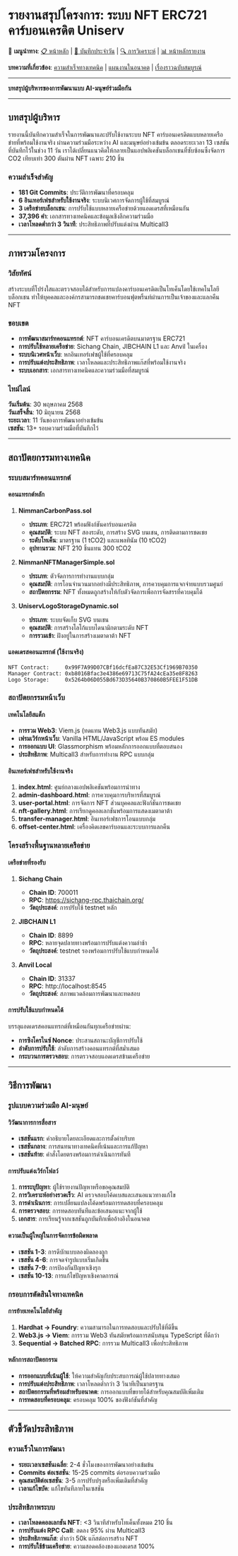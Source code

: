 # รายงานสรุปโครงการ: ระบบ NFT ERC721 คาร์บอนเครดิต Uniserv

🔗 **เมนูนำทาง**: [📋 หน้าหลัก](../index.md) | [📝 บันทึกประจำวัน](../diary/HONEST_REFLECTION.md) | [🔍 การวิเคราะห์](../analysis/CHALLENGES_AND_SOLUTIONS.md) | [📊 หน้าหลักรายงาน](PROJECT_FINAL_REPORT.md)

**บทความที่เกี่ยวข้อง**: [ความสำเร็จทางเทคนิค](TECHNICAL_ACHIEVEMENTS.md) | [แผนงานในอนาคต](FUTURE_ROADMAP.md) | [เรื่องราวฉบับสมบูรณ์](../blog/AI_HUMAN_COLLABORATION_STORY.md)

---

**บทสรุปผู้บริหารของการพัฒนาแบบ AI-มนุษย์ร่วมมือกัน**

---

## บทสรุปผู้บริหาร

รายงานนี้บันทึกความสำเร็จในการพัฒนาและปรับใช้งานระบบ NFT คาร์บอนเครดิตแบบหลายเครือข่ายที่พร้อมใช้งานจริง ผ่านความร่วมมือระหว่าง AI และมนุษย์อย่างเข้มข้น ตลอดระยะเวลา 13 เซสชันที่บันทึกไว้ในช่วง 11 วัน เราได้เปลี่ยนแนวคิดให้กลายเป็นแอปพลิเคชันบล็อกเชนที่ซับซ้อนซึ่งจัดการ CO2 เทียบเท่า 300 ตันผ่าน NFT เฉพาะ 210 ชิ้น

### ความสำเร็จสำคัญ
- **181 Git Commits**: ประวัติการพัฒนาที่ครอบคลุม
- **6 อินเทอร์เฟซสำหรับใช้งานจริง**: ระบบนิเวศการจัดการผู้ใช้ที่สมบูรณ์
- **3 เครือข่ายบล็อกเชน**: การปรับใช้แบบหลายเครือข่ายด้วยแอดเดรสที่เหมือนกัน
- **37,396 คำ**: เอกสารทางเทคนิคและข้อมูลเชิงลึกความร่วมมือ
- **เวลาโหลดต่ำกว่า 3 วินาที**: ประสิทธิภาพที่ปรับแต่งผ่าน Multicall3

---

## ภาพรวมโครงการ

### วิสัยทัศน์
สร้างระบบที่โปร่งใสและตรวจสอบได้สำหรับการแปลงคาร์บอนเครดิตเป็นโทเค็นโดยใช้เทคโนโลยีบล็อกเชน ทำให้บุคคลและองค์กรสามารถชดเชยคาร์บอนฟุตพริ้นท์ผ่านการเป็นเจ้าของและแลกคืน NFT

### ขอบเขต
- **การพัฒนาสมาร์ทคอนแทรกต์**: NFT คาร์บอนเครดิตบนมาตรฐาน ERC721
- **การปรับใช้หลายเครือข่าย**: Sichang Chain, JIBCHAIN L1 และ Anvil ในเครื่อง
- **ระบบนิเวศหน้าเว็บ**: หกอินเทอร์เฟซผู้ใช้ที่ครอบคลุม
- **การปรับแต่งประสิทธิภาพ**: เวลาโหลดและประสิทธิภาพแก๊สที่พร้อมใช้งานจริง
- **ระบบเอกสาร**: เอกสารทางเทคนิคและความร่วมมือที่สมบูรณ์

### ไทม์ไลน์
**วันเริ่มต้น**: 30 พฤษภาคม 2568  
**วันเสร็จสิ้น**: 10 มิถุนายน 2568  
**ระยะเวลา**: 11 วันของการพัฒนาอย่างเข้มข้น  
**เซสชัน**: 13+ รอบความร่วมมือที่บันทึกไว้  

---

## สถาปัตยกรรมทางเทคนิค

### ระบบสมาร์ทคอนแทรกต์

#### คอนแทรกต์หลัก
1. **NimmanCarbonPass.sol**
   - **ประเภท**: ERC721 พร้อมฟังก์ชันคาร์บอนเครดิต
   - **คุณสมบัติ**: ระบบ NFT สองระดับ, การสร้าง SVG บนเชน, การติดตามการชดเชย
   - **ระดับโทเค็น**: มาตรฐาน (1 tCO2) และแพลทินัม (10 tCO2)
   - **อุปทานรวม**: NFT 210 ชิ้นแทน 300 tCO2

2. **NimmanNFTManagerSimple.sol**
   - **ประเภท**: ตัวจัดการการทำงานแบบกลุ่ม
   - **คุณสมบัติ**: การโอนจำนวนมากอย่างมีประสิทธิภาพ, การควบคุมการแจกจ่ายแบบรวมศูนย์
   - **สถาปัตยกรรม**: NFT ทั้งหมดถูกสร้างให้กับตัวจัดการเพื่อการจัดสรรที่ควบคุมได้

3. **UniservLogoStorageDynamic.sol**
   - **ประเภท**: ระบบจัดเก็บ SVG บนเชน
   - **คุณสมบัติ**: การสร้างโลโก้แบบไดนามิกตามระดับ NFT
   - **การรวมเข้า**: ฝังอยู่ในการสร้างเมตาดาต้า NFT

#### แอดเดรสคอนแทรกต์ (ใช้งานจริง)
```
NFT Contract:     0x99F7A99D07CBf16dcfEa87C32E53Cf1969B70350
Manager Contract: 0xb8016Bfac3e4386e69713C75fA24cEa35e8F8263
Logo Storage:     0x5264b06D055Bd673D35640B370860B5FEE1F51DB
```

### สถาปัตยกรรมหน้าเว็บ

#### เทคโนโลยีสแต็ก
- **การรวม Web3**: Viem.js (ทดแทน Web3.js แบบทันสมัย)
- **เฟรมเวิร์กหน้าเว็บ**: Vanilla HTML/JavaScript พร้อม ES modules
- **การออกแบบ UI**: Glassmorphism พร้อมหลักการออกแบบที่ตอบสนอง
- **ประสิทธิภาพ**: Multicall3 สำหรับการทำงาน RPC แบบกลุ่ม

#### อินเทอร์เฟซสำหรับใช้งานจริง
1. **index.html**: ศูนย์กลางแอปพลิเคชันพร้อมการนำทาง
2. **admin-dashboard.html**: การควบคุมการบริหารที่สมบูรณ์
3. **user-portal.html**: การจัดการ NFT ส่วนบุคคลและฟังก์ชันการชดเชย
4. **nft-gallery.html**: การเรียกดูคอลเลกชันพร้อมการแสดงเมตาดาต้า
5. **transfer-manager.html**: อินเทอร์เฟซการโอนแบบกลุ่ม
6. **offset-center.html**: เครื่องคิดเลขคาร์บอนและระบบการแลกคืน

### โครงสร้างพื้นฐานหลายเครือข่าย

#### เครือข่ายที่รองรับ
1. **Sichang Chain**
   - **Chain ID**: 700011
   - **RPC**: https://sichang-rpc.thaichain.org/
   - **วัตถุประสงค์**: การปรับใช้ testnet หลัก

2. **JIBCHAIN L1**
   - **Chain ID**: 8899
   - **RPC**: หลายจุดปลายทางพร้อมการปรับแต่งความล่าช้า
   - **วัตถุประสงค์**: testnet รองพร้อมการปรับใช้แบบกำหนดได้

3. **Anvil Local**
   - **Chain ID**: 31337
   - **RPC**: http://localhost:8545
   - **วัตถุประสงค์**: สภาพแวดล้อมการพัฒนาและทดสอบ

#### การปรับใช้แบบกำหนดได้
บรรลุแอดเดรสคอนแทรกต์ที่เหมือนกันทุกเครือข่ายผ่าน:
- **การซิงโครไนซ์ Nonce**: ประสานสถานะบัญชีการปรับใช้
- **ลำดับการปรับใช้**: ลำดับการสร้างคอนแทรกต์ที่สม่ำเสมอ
- **กระบวนการตรวจสอบ**: การตรวจสอบแอดเดรสข้ามเครือข่าย

---

## วิธีการพัฒนา

### รูปแบบความร่วมมือ AI-มนุษย์

#### วิวัฒนาการการสื่อสาร
- **เซสชันแรก**: คำอธิบายโดยละเอียดและการตั้งค่าบริบท
- **เซสชันกลาง**: การสนทนาทางเทคนิคที่เน้นและการแก้ปัญหา
- **เซสชันท้าย**: คำสั่งโดยตรงพร้อมการดำเนินการทันที

#### การปรับแต่งเวิร์กโฟลว์
1. **การระบุปัญหา**: ผู้ใช้รายงานปัญหาหรือขอคุณสมบัติ
2. **การวิเคราะห์อย่างรวดเร็ว**: AI ตรวจสอบโค้ดเบสและเสนอแนวทางแก้ไข
3. **การดำเนินการ**: การเปลี่ยนแปลงโค้ดพร้อมการทดสอบที่ครอบคลุม
4. **การตรวจสอบ**: การทดสอบทันทีและข้อเสนอแนะจากผู้ใช้
5. **เอกสาร**: การเรียนรู้จากเซสชันถูกบันทึกเพื่ออ้างอิงในอนาคต

#### ความเป็นผู้ใหญ่ในการจัดการข้อผิดพลาด
- **เซสชัน 1-3**: การดีบักแบบลองผิดลองถูก
- **เซสชัน 4-6**: การจดจำรูปแบบเริ่มเกิดขึ้น
- **เซสชัน 7-9**: การป้องกันปัญหาเชิงรุก
- **เซสชัน 10-13**: การแก้ไขปัญหาเชิงคาดการณ์

### กรอบการตัดสินใจทางเทคนิค

#### การย้ายเทคโนโลยีสำคัญ
1. **Hardhat → Foundry**: ความสามารถในการทดสอบและปรับใช้ที่ดีขึ้น
2. **Web3.js → Viem**: การรวม Web3 ทันสมัยพร้อมการสนับสนุน TypeScript ที่ดีกว่า
3. **Sequential → Batched RPC**: การรวม Multicall3 เพื่อประสิทธิภาพ

#### หลักการสถาปัตยกรรม
- **การออกแบบที่เน้นผู้ใช้**: ให้ความสำคัญกับประสบการณ์ผู้ใช้ปลายทางเสมอ
- **การปรับแต่งประสิทธิภาพ**: เวลาโหลดต่ำกว่า 3 วินาทีเป็นมาตรฐาน
- **สถาปัตยกรรมที่พร้อมสำหรับอนาคต**: การออกแบบที่ขยายได้สำหรับคุณสมบัติเพิ่มเติม
- **การทดสอบที่ครอบคลุม**: ครอบคลุม 100% ของฟังก์ชันที่สำคัญ

---

## ตัวชี้วัดประสิทธิภาพ

### ความเร็วในการพัฒนา
- **ระยะเวลาเซสชันเฉลี่ย**: 2-4 ชั่วโมงของการพัฒนาอย่างเข้มข้น
- **Commits ต่อเซสชัน**: 15-25 commits ต่อรอบความร่วมมือ
- **คุณสมบัติต่อเซสชัน**: 3-5 การปรับปรุงหรือเพิ่มเติมที่สำคัญ
- **เวลาแก้ไขบัค**: แก้ไขทันทีภายในเซสชัน

### ประสิทธิภาพระบบ
- **เวลาโหลดคอลเลกชัน NFT**: \<3 วินาทีสำหรับโทเค็นทั้งหมด 210 ชิ้น
- **การปรับแต่ง RPC Call**: ลดลง 95% ผ่าน Multicall3
- **ประสิทธิภาพแก๊ส**: ต่ำกว่า 50k แก๊สต่อการสร้าง NFT
- **การปรับใช้ข้ามเครือข่าย**: ความสอดคล้องของแอดเดรส 100%